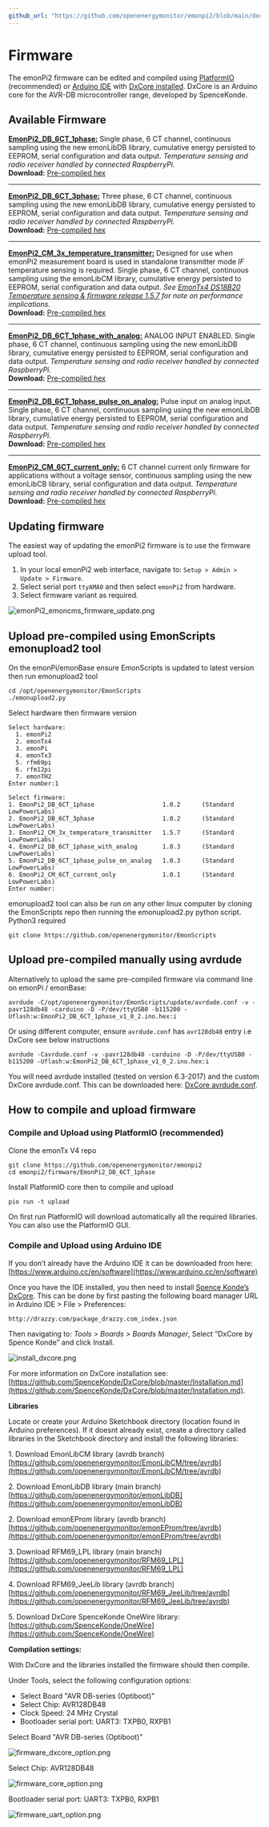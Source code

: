 ```yaml
---
github_url: "https://github.com/openenergymonitor/emonpi2/blob/main/docs/firmware.md"
---
```


# Firmware

The emonPi2 firmware can be edited and compiled using [PlatformIO](https://platfomrio.org/) (recommended) or [Arduino IDE](https://www.arduino.cc/) with [DxCore installed](https://github.com/SpenceKonde/DxCore). DxCore is an Arduino core for the AVR-DB microcontroller range, developed by SpenceKonde.

## Available Firmware

**[EmonPi2_DB_6CT_1phase:](https://github.com/openenergymonitor/emonpi2/tree/main/firmware/EmonPi2_DB_6CT_1phase)** Single phase, 6 CT channel, continuous sampling using the new emonLibDB library, cumulative energy persisted to EEPROM, serial configuration and data output. *Temperature sensing and radio receiver handled by connected RaspberryPi.*<br>**Download:** [Pre-compiled hex](https://github.com/openenergymonitor/emonpi2/tree/main/firmware/EmonPi2_DB_6CT_1phase/compiled)

---

**[EmonPi2_DB_6CT_3phase:](https://github.com/openenergymonitor/emonpi2/tree/main/firmware/EmonPi2_DB_6CT_3phase)** Three phase, 6 CT channel, continuous sampling using the new emonLibDB library, cumulative energy persisted to EEPROM, serial configuration and data output. *Temperature sensing and radio receiver handled by connected RaspberryPi.*<br>**Download:** [Pre-compiled hex](https://github.com/openenergymonitor/emonpi2/tree/main/firmware/EmonPi2_DB_6CT_3phase/compiled)

---

**[EmonPi2_CM_3x_temperature_transmitter:](https://github.com/openenergymonitor/emonpi2/tree/main/firmware/EmonPi2_CM_3x_temperature_transmitter)** Designed for use when emonPi2 measurement board is used in standalone transmitter mode *IF* temperature sensing is required. Single phase, 6 CT channel, continuous sampling using the emonLibCM library, cumulative energy persisted to EEPROM, serial configuration and data output. *See [EmonTx4 DS18B20 Temperature sensing & firmware release 1.5.7](https://community.openenergymonitor.org/t/emonpi2-ds18b20-temperature-sensing-firmware-release-1-5-7/23496/2) for note on performance implications.*<br>**Download:** [Pre-compiled hex](https://github.com/openenergymonitor/emonpi2/tree/main/firmware/EmonPi2_CM_3x_temperature_transmitter/compiled)

---

**[EmonPi2_DB_6CT_1phase_with_analog:](https://github.com/openenergymonitor/emonpi2/tree/main/firmware/EmonPi2_DB_6CT_1phase_with_analog)** ANALOG INPUT ENABLED. Single phase, 6 CT channel, continuous sampling using the new emonLibDB library, cumulative energy persisted to EEPROM, serial configuration and data output. *Temperature sensing and radio receiver handled by connected RaspberryPi.*<br>**Download:** [Pre-compiled hex](https://github.com/openenergymonitor/emonpi2/tree/main/firmware/EmonPi2_DB_6CT_1phase_with_analog/compiled)

---

**[EmonPi2_DB_6CT_1phase_pulse_on_analog:](https://github.com/openenergymonitor/emonpi2/tree/main/firmware/EmonPi2_DB_6CT_1phase_pulse_on_analog)** Pulse input on analog input. Single phase, 6 CT channel, continuous sampling using the new emonLibDB library, cumulative energy persisted to EEPROM, serial configuration and data output. *Temperature sensing and radio receiver handled by connected RaspberryPi.*<br>**Download:** [Pre-compiled hex](https://github.com/openenergymonitor/emonpi2/tree/main/firmware/EmonPi2_DB_6CT_1phase_pulse_on_analog/compiled)

---

**[EmonPi2_CM_6CT_current_only:](https://github.com/openenergymonitor/emonpi2/tree/main/firmware/EmonPi2_CM_6CT_current_only)** 6 CT channel current only firmware for applications without a voltage sensor, continuous sampling using the new emonLibCB library, serial configuration and data output. *Temperature sensing and radio receiver handled by connected RaspberryPi.*<br>**Download:** [Pre-compiled hex](https://github.com/openenergymonitor/emonpi2/tree/main/firmware/EmonPi2_CM_6CT_current_only/compiled)

## Updating firmware

The easiest way of updating the emonPi2 firmware is to use the firmware upload tool.

1. In your local emonPi2 web interface, navigate to: `Setup > Admin > Update > Firmware`.
2. Select serial port `ttyAMA0` and then select `emonPi2` from hardware.
3. Select firmware variant as required.

![emonPi2_emoncms_firmware_update.png](img/emonPi2_emoncms_firmware_update.png)


## Upload pre-compiled using EmonScripts emonupload2 tool 

On the emonPi/emonBase ensure EmonScripts is updated to latest version then run emonupload2 tool 

    cd /opt/openenergymonitor/EmonScripts
    ./emonupload2.py

Select hardware then firmware version

```
Select hardware:
  1. emonPi2
  2. emonTx4
  3. emonPi
  4. emonTx3
  5. rfm69pi
  6. rfm12pi
  7. emonTH2
Enter number:1

Select firmware:
1. EmonPi2_DB_6CT_1phase                   1.0.2      (Standard LowPowerLabs)
2. EmonPi2_DB_6CT_3phase                   1.0.2      (Standard LowPowerLabs)
3. EmonPi2_CM_3x_temperature_transmitter   1.5.7      (Standard LowPowerLabs)
4. EmonPi2_DB_6CT_1phase_with_analog       1.0.3      (Standard LowPowerLabs)
5. EmonPi2_DB_6CT_1phase_pulse_on_analog   1.0.3      (Standard LowPowerLabs)
6. EmonPi2_CM_6CT_current_only             1.0.1      (Standard LowPowerLabs)
Enter number:
```

emonupload2 tool can also be run on any other linux computer by cloning the EmonScripts repo then running the emonupload2.py python script. Python3 required 

    git clone https://github.com/openenergymonitor/EmonScripts

## Upload pre-compiled manually using avrdude

Alternatively to upload the same pre-compiled firmware via command line on emonPi / emonBase: 

    avrdude -C/opt/openenergymonitor/EmonScripts/update/avrdude.conf -v -pavr128db48 -carduino -D -P/dev/ttyUSB0 -b115200 -Uflash:w:EmonPi2_DB_6CT_1phase_v1_0_2.ino.hex:i 

Or using different computer, ensure `avrdude.conf` has `avr128db48` entry i.e DxCore see below instructions 

    avrdude -Cavrdude.conf -v -pavr128db48 -carduino -D -P/dev/ttyUSB0 -b115200 -Uflash:w:EmonPi2_DB_6CT_1phase_v1_0_2.ino.hex:i 
    
You will need avrdude installed (tested on version 6.3-2017) and the custom DxCore avrdude.conf. This can be downloaded here: [DxCore avrdude.conf](https://raw.githubusercontent.com/openenergymonitor/emonpi2/main/firmware/avrdude.conf).

## How to compile and upload firmware

### Compile and Upload using PlatformIO (recommended)

Clone the emonTx V4 repo 

    git clone https://github.com/openenergymonitor/emonpi2
    cd emonpi2/firmware/EmonPi2_DB_6CT_1phase
    
Install PlatformIO core then to compile and upload  

    pio run -t upload

On first run PlatformIO will download automatically all the required libraries. You can also use the PlatformIO GUI. 

### Compile and Upload using Arduino IDE 

If you don’t already have the Arduino IDE it can be downloaded from here:<br>
[https://www.arduino.cc/en/software](https://www.arduino.cc/en/software)

Once you have the IDE installed, you then need to install [Spence Konde’s DxCore](https://github.com/SpenceKonde/DxCore). This can be done by first pasting the following board manager URL in Arduino IDE > File > Preferences:

    http://drazzy.com/package_drazzy.com_index.json

Then navigating to: *Tools > Boards > Boards Manager*, Select “DxCore by Spence Konde” and click Install. 

![install_dxcore.png](img/install_dxcore.png)

For more information on DxCore installation see: [https://github.com/SpenceKonde/DxCore/blob/master/Installation.md](https://github.com/SpenceKonde/DxCore/blob/master/Installation.md).

**Libraries**

Locate or create your Arduino Sketchbook directory (location found in Arduino preferences). If it doesnt already exist, create a directory called libraries in the Sketchbook directory and install the following libraries:


1\. Download EmonLibCM library (avrdb branch)<br>
[https://github.com/openenergymonitor/EmonLibCM/tree/avrdb](https://github.com/openenergymonitor/EmonLibCM/tree/avrdb)

2\. Download EmonLibDB library (main branch)<br>
[https://github.com/openenergymonitor/emonLibDB](https://github.com/openenergymonitor/emonLibDB)

2\. Download emonEProm library (avrdb branch)<br>
[https://github.com/openenergymonitor/emonEProm/tree/avrdb](https://github.com/openenergymonitor/emonEProm/tree/avrdb)

3\. Download RFM69_LPL library (main branch)<br>
[https://github.com/openenergymonitor/RFM69_LPL](https://github.com/openenergymonitor/RFM69_LPL)

4\. Download RFM69_JeeLib library (avrdb branch)<br>
[https://github.com/openenergymonitor/RFM69_JeeLib/tree/avrdb](https://github.com/openenergymonitor/RFM69_JeeLib/tree/avrdb)

5\. Download DxCore SpenceKonde OneWire library:<br>
[https://github.com/SpenceKonde/OneWire](https://github.com/SpenceKonde/OneWire)

**Compilation settings:**

With DxCore and the libraries installed the firmware should then compile. 

Under Tools, select the following configuration options:

- Select Board "AVR DB-series (Optiboot)"
- Select Chip: AVR128DB48
- Clock Speed: 24 MHz Crystal
- Bootloader serial port: UART3: TXPB0, RXPB1

Select Board "AVR DB-series (Optiboot)"

![firmware_dxcore_option.png](img/firmware_dxcore_option.png)

Select Chip: AVR128DB48

![firmware_core_option.png](img/firmware_core_option.png)

Bootloader serial port: UART3: TXPB0, RXPB1

![firmware_uart_option.png](img/firmware_uart_option.png)

